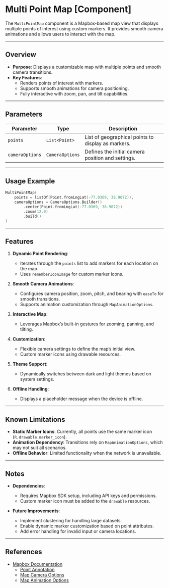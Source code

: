 # Multi Point Map [Component]

The `MultiPointMap` component is a Mapbox-based map view that displays multiple points of interest using custom markers. It provides smooth camera animations and allows users to interact with the map.

---

## Overview

- **Purpose**: Displays a customizable map with multiple points and smooth camera transitions.
- **Key Features**:
    - Renders points of interest with markers.
    - Supports smooth animations for camera positioning.
    - Fully interactive with zoom, pan, and tilt capabilities.

---

## Parameters

| Parameter       | Type            | Description                                        |
|-----------------|-----------------|----------------------------------------------------|
| `points`        | `List<Point>`   | List of geographical points to display as markers. |
| `cameraOptions` | `CameraOptions` | Defines the initial camera position and settings.  |

---

## Usage Example

```kotlin
MultiPointMap(
    points = listOf(Point.fromLngLat(-77.0369, 38.9072)),
    cameraOptions = CameraOptions.Builder()
        .center(Point.fromLngLat(-77.0369, 38.9072))
        .zoom(12.0)
        .build()
)
```

---

## Features

1. **Dynamic Point Rendering**:
    - Iterates through the `points` list to add markers for each location on the map.
    - Uses `rememberIconImage` for custom marker icons.

2. **Smooth Camera Animations**:
    - Configures camera position, zoom, pitch, and bearing with `easeTo` for smooth transitions.
    - Supports animation customization through `MapAnimationOptions`.

3. **Interactive Map**:
    - Leverages Mapbox’s built-in gestures for zooming, panning, and tilting.

4. **Customization**:
    - Flexible camera settings to define the map’s initial view.
    - Custom marker icons using drawable resources.

5. **Theme Support**:
    - Dynamically switches between dark and light themes based on system settings.

6. **Offline Handling**:
    - Displays a placeholder message when the device is offline.

---

## Known Limitations

- **Static Marker Icons**: Currently, all points use the same marker icon (`R.drawable.marker_icon`).
- **Animation Dependency**: Transitions rely on `MapAnimationOptions`, which may not suit all scenarios.
- **Offline Behavior**: Limited functionality when the network is unavailable.

---

## Notes

- **Dependencies**:
    - Requires Mapbox SDK setup, including API keys and permissions.
    - Custom marker icon must be added to the `drawable` resources.

- **Future Improvements**:
    - Implement clustering for handling large datasets.
    - Enable dynamic marker customization based on point attributes.
    - Add error handling for invalid input or camera locations.

---

## References

- [Mapbox Documentation](https://docs.mapbox.com/)
    - [Point Annotation](https://docs.mapbox.com/android/maps/guides/annotations/)
    - [Map Camera Options](https://docs.mapbox.com/android/maps/guides/camera/)
    - [Map Animation Options](https://docs.mapbox.com/android/maps/guides/animation/)

